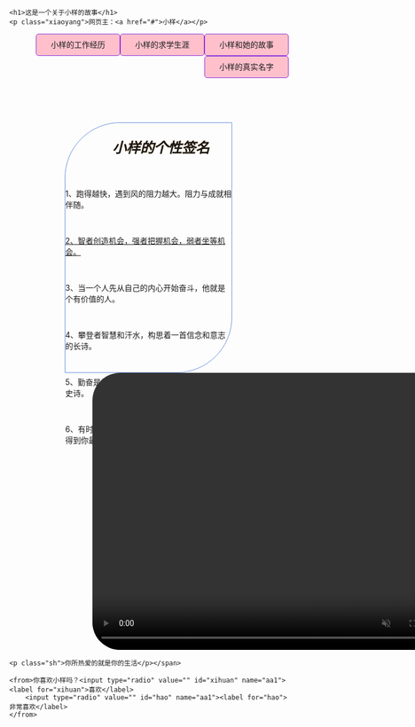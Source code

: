 <!DOCTYPE html>
<html lang="en">
<head>
    <meta charset="UTF-8">
    <meta http-equiv="X-UA-Compatible" content="IE=edge">
    <meta name="viewport" content="width=device-width, initial-scale=1.0">
    <title>小样的期末作业</title>
<style type="text/css">
    *{padding: 0%;margin: 0%;}
	body{background: url("3.jpg") no-repeat center center fixed;
		-webkit-background-size: cover;-o-background-size: cover; background-size: cover;}
/*	图片填充整个界面*/

    h1{text-align: center;color: chartreuse;}
    li{list-style-type: none;}
    ul a{text-decoration: none;background-color:pink;width:150px;height: 30px;display: inline-block;text-align: center;
    padding-top: 8px;border:1px solid blueviolet;border-radius: 5px;float: right;}
    ul a:hover{color: darkgray;background-color:lightgray;}
	
	nav{border:1px solid #678FDA;width: 300px;height: 450px;border-radius: 100px 0px 100px 0px;margin-left: 100px;margin-top: 80px;float: left;clear: right}
	
	.gxqm{padding-left: 85px;font-weight: bold;background: linear-gradient(to bottom,#f0610e, #e8771a, #fff34a);
  	-webkit-background-clip: text;
/*		文本渐变*/
  	color: transparent
		/*	置原字体颜色为透明，*/;font-size: 25px;font-style: oblique;}
	
	.qm{text-indent: 2em;padding-left: 10px;font-family:仿宋 }
	.xiaoyang{font-size: 20px;padding-left: 10px}

	.xiaoyang a {font-size: 25px;color: #FF43CB;box-shadow: 2px 2px 3px black;text-decoration: none}
	audio{opacity: 0.5;padding-top: 75px}
	video{border-radius: 50px 50px}
	#sp{margin-left: 150px;padding-top: 20px;}
	
	.sh{text-align: center;font-size: 30px;margin-top: 10px;background-color: #C60609;width: 630px;margin: 0 auto;}
	from{font-size: 20px;}
	
	from input[type="radio"] {display: none}
	from label{color: azure;background:#BE080B;font-weight: bold;padding: 2px;border-radius: 10px;margin-right: 15px}
	from input[type="radio"]:checked+label{color:#61BDE1;background: #EB7BD5}
	from{float: right;}
	
</style>

</head>
<body>

    <h1>这是一个关于小样的故事</h1>
    <p class="xiaoyang">网页主：<a href="#">小样</a></p>
<ul>
    <li> <a href="#">小样和她的故事</a></li>
    <li> <a href="#">小样的求学生涯</a></li>
    <li> <a href="#">小样的工作经历</a></li>
    <li> <a href="#">小样的真实名字</a></li>
</ul>


	
<nav>
	<span>
<p class="gxqm">小样的个性签名</p>
	<br>
	<p class="qm">1、跑得越快，遇到风的阻力越大。阻力与成就相伴随。</p><br>
	<p class="qm"><u>2、智者创造机会，强者把握机会，弱者坐等机会。</u></p><br>
	<p class="qm">3、当一个人先从自己的内心开始奋斗，他就是个有价值的人。</p><br>
	<p class="qm">4、攀登者智慧和汗水，构思着一首信念和意志的长诗。</p><br>
	<p class="qm">5、勤奋是你生命的密码，能译出你一部壮丽的史诗。</p><br>
	<p class="qm">6、有时候，坚持了你最不想干的事情之后，会得到你最想要的东西。</p>
	<audio src="告白气球.mp3"  autoplay="autoplay" >music</audio>
	</span>
	
</nav>
	<span id="sp">
	<video src="11.mp4" controls="controls"  autoplay="autoplay" 
 loop="loop"  muted="muted" width="650px" height="500px">320的故事</video>

	<p class="sh">你所热爱的就是你的生活</p></span>
	
	<from>你喜欢小样吗？<input type="radio" value="" id="xihuan" name="aa1"><label for="xihuan">喜欢</label>
		<input type="radio" value="" id="hao" name="aa1"><label for="hao">非常喜欢</label>
	</from>
</body>
	
	
	
</html>
